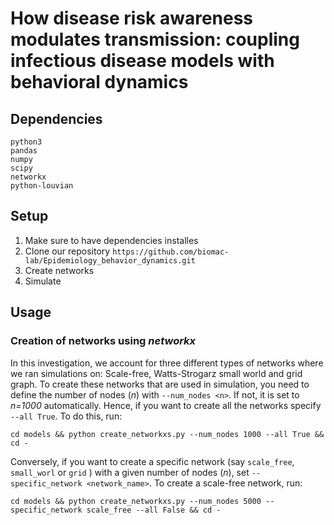 # How disease risk awareness modulates transmission: coupling infectious disease models with behavioral dynamics

## Dependencies
    python3
    pandas
    numpy
    scipy
    networkx
    python-louvian 

## Setup
1. Make sure to have dependencies installes
2. Clone our repository `https://github.com/biomac-lab/Epidemiology_behavior_dynamics.git`
3. Create networks
4. Simulate

## Usage

### Creation of networks using *networkx*

In this investigation, we account for three different types of networks where we ran simulations on: Scale-free, Watts-Strogarz small world and grid graph. To create these networks that are used in simulation, you need to define the number of nodes (*n*) with `--num_nodes <n>`. If not, it is set to *n=1000* automatically. Hence, if you want to create all the networks specify `--all True`. To do this, run:

    cd models && python create_networkxs.py --num_nodes 1000 --all True && cd - 

Conversely, if you want to create a specific network (say `scale_free`, `small_worl` or `grid` ) with a given number of nodes (*n*), set `--specific_network <network_name>`. To create a scale-free network, run:

    cd models && python create_networkxs.py --num_nodes 5000 --specific_network scale_free --all False && cd -

